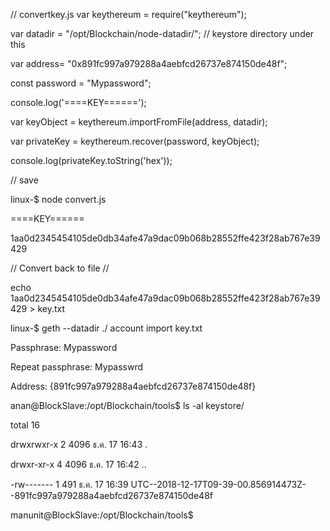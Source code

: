 // convertkey.js 
var keythereum = require("keythereum");

var datadir = "/opt/Blockchain/node-datadir/";   // keystore directory under this

var address= "0x891fc997a979288a4aebfcd26737e874150de48f";

const password = "Mypassword";

console.log('====KEY======');

var keyObject = keythereum.importFromFile(address, datadir);

var privateKey = keythereum.recover(password, keyObject);

console.log(privateKey.toString('hex'));

// save  


linux-$  node  convert.js 

====KEY======

1aa0d2345454105de0db34afe47a9dac09b068b28552ffe423f28ab767e39429  



// Convert back to file //

echo   1aa0d2345454105de0db34afe47a9dac09b068b28552ffe423f28ab767e39429    > key.txt 

linux-$ geth --datadir  ./  account import key.txt  

Passphrase: Mypassword

Repeat passphrase:  Mypasswrd  

Address: {891fc997a979288a4aebfcd26737e874150de48f}

anan@BlockSlave:/opt/Blockchain/tools$ ls -al keystore/

total 16

drwxrwxr-x 2  4096 ธ.ค.  17 16:43 .

drwxr-xr-x 4  4096 ธ.ค.  17 16:42 ..

-rw------- 1   491 ธ.ค.  17 16:39 UTC--2018-12-17T09-39-00.856914473Z--891fc997a979288a4aebfcd26737e874150de48f

manunit@BlockSlave:/opt/Blockchain/tools$ 

 
